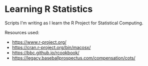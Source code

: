 # Learning R Statistics

Scripts I'm writing as I learn the R Project for Statistical Computing.

Resources used:

- https://www.r-project.org/
- https://cran.r-project.org/bin/macosx/
- https://bbc.github.io/rcookbook/
- https://legacy.baseballprospectus.com/compensation/cots/

